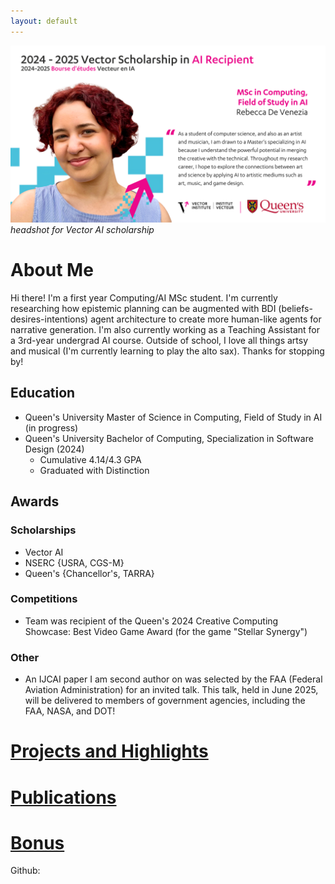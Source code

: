 ```yaml
---
layout: default
---
```

![profile](./imgs/vector-profile.png)
_headshot for Vector AI scholarship_

# About Me
Hi there! I'm a first year Computing/AI MSc student. I'm currently researching how epistemic planning can be augmented with BDI (beliefs-desires-intentions) agent architecture to create more human-like agents for narrative generation. I'm also currently working as a Teaching Assistant for a 3rd-year undergrad AI course. Outside of school, I love all things artsy and musical (I'm currently learning to play the alto sax). Thanks for stopping by!
## Education
- Queen's University Master of Science in Computing, Field of Study in AI (in progress)
- Queen's University Bachelor of Computing, Specialization in Software Design (2024)
  - Cumulative 4.14/4.3 GPA
  - Graduated with Distinction

## Awards
### Scholarships
- Vector AI  
- NSERC {USRA, CGS-M}
- Queen's {Chancellor's, TARRA}
### Competitions
- Team was recipient of the Queen's 2024 Creative Computing Showcase: Best Video Game Award (for the game "Stellar Synergy")
### Other
- An IJCAI paper I am second author on was selected by the FAA (Federal Aviation Administration) for an invited talk. This talk, held in June 2025, will be delivered to members of government agencies, including the FAA, NASA, and DOT!

# [Projects and Highlights](./projects.html)
# [Publications](./publications.html)
# [Bonus](./bonus.html)

Github: 